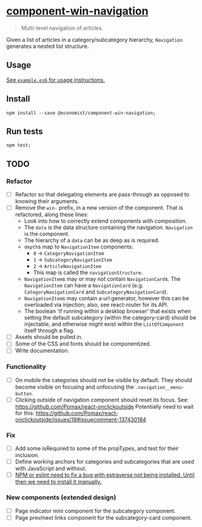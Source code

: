# [component-win-navigation](http://economist-components.github.io/component-library/#@economist/component-win-navigation)
> Multi-level navigation of articles.

Given a list of articles in a category/subcategory hierarchy, `Navigation` generates a nested list structure.

## Usage

[See `example.es6` for usage instructions.](./example.es6)

## Install

```
npm install --save @economist/component-win-navigation;
```

## Run tests

```
npm test;
```

## TODO

### Refactor

- [ ] Refactor so that delegating elements are pass-through as opposed to knowing their arguments.
- [ ] Remove the `win-` prefix, in a new version of the component. That is refactored, along these lines:
    - Look into how to correctly extend components with composition.
    - The `data` is the data structure containing the navigation. `Navigation` is the component.
    - The hierarchy of a `data` can be as deep as is required.
    - `depth`s map to `NavigationItem` components:
      - `0` -> `CategoryNavigationItem`
      - `1` -> `SubcategoryNavigationItem`
      - `2` -> `ArticleNavigationItem`
      - This map is called the `navigationStructure`.
    - `NavigationItem`s may or may not contain `NavigationCard`s. The `NavigationItem` can have a `NavigationCard` (e.g. `CategoryNavigationCard` and `SubcategoryNavigationCard`).
    - `NavigationItem`s may contain a url generator, however this can be overloaded via injection; also, see react-router for its API.
    - The boolean 'if running within a desktop browser' that exists when setting the default subcategory (within the category-card) should be injectable, and otherwise might exist within the `ListOfComponent` itself through a flag.
- [ ] Assets should be pulled in.
- [ ] Some of the CSS and fonts should be componentized.
- [ ] Write documentation.

### Functionality

- [ ] On mobile the categories should not be visible by default. They should become visible on focusing and unfocusing the `.navigation__menu-button`.
- [ ] Clicking outside of navigation component should reset its focus. See: https://github.com/Pomax/react-onclickoutside
Potentially need to wait for this: https://github.com/Pomax/react-onclickoutside/issues/18#issuecomment-137430184

### Fix

- [ ] Add some isRequired to some of the propTypes, and test for their inclusion.
- [ ] Define working anchors for categories and subcategories that are used with JavaScript and without.
- [ ] [NPM or eslint need to fix a bug with estraverse not being installed. Until then we need to install it manually.](https://github.com/EconomistDigitalSolutions/fe-component-devpack/issues/18#issuecomment-142613986)

### New components (extended design)

- [ ] Page indicator mini component for the subcategory component.
- [ ] Page prev/next links component for the subcategory-card component.
